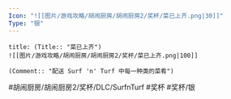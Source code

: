 ```yaml
---
Icon: "![[图片/游戏攻略/胡闹厨房/胡闹厨房2/奖杯/菜已上齐.png|30]]"
Type: "银"
---
```

```ad-common-silver-trophy
title: (Title:: "菜已上齐")
![[图片/游戏攻略/胡闹厨房/胡闹厨房2/奖杯/菜已上齐.png|100]]

(Comment:: "配送 Surf 'n' Turf 中每一种类的菜肴")
```

#胡闹厨房/胡闹厨房2/奖杯/DLC/SurfnTurf #奖杯 #奖杯/银
